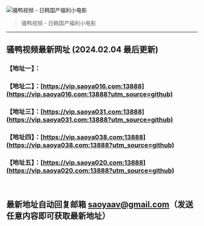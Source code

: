 ![骚鸭视频 - 日韩国产福利小电影](https://cdn.tjswzy.com/saoya/statics/img/logo.gif?v=20231205)
> 骚鸭视频 - 日韩国产福利小电影

---

## 骚鸭视频最新网址 (2024.02.04 最后更新)
### 【地址一】：
### 【地址二】：[https://vip.saoya016.com:13888](https://vip.saoya016.com:13888?utm_source=github)
### 【地址三】：[https://vip.saoya031.com:13888](https://vip.saoya031.com:13888?utm_source=github)
### 【地址四】：[https://vip.saoya038.com:13888](https://vip.saoya038.com:13888?utm_source=github)
### 【地址五】：[https://vip.saoya020.com:13888](https://vip.saoya020.com:13888?utm_source=github)
<br>

## 最新地址自动回复邮箱 [saoyaav@gmail.com](mailto:saoyaav@gmail.com)（发送任意内容即可获取最新地址）
